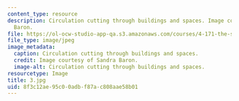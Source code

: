 ```yaml
---
content_type: resource
description: Circulation cutting through buildings and spaces. Image courtesy of Sandra
  Baron.
file: https://ol-ocw-studio-app-qa.s3.amazonaws.com/courses/4-171-the-space-between-workshop-fall-2004/8f3c12ae95c00adbf87ac808aae58b01_3.jpg
file_type: image/jpeg
image_metadata:
  caption: Circulation cutting through buildings and spaces.
  credit: Image courtesy of Sandra Baron.
  image-alt: Circulation cutting through buildings and spaces.
resourcetype: Image
title: 3.jpg
uid: 8f3c12ae-95c0-0adb-f87a-c808aae58b01
---
```


